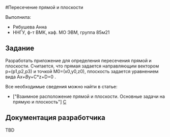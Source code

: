 #Пересечение прямой и плоскости

Выполнила:
- Рябушева Анна
- ННГУ, ф-т ВМК, каф. МО ЭВМ, группа 85м21

## Задание

Разработать приложение для определения пересечения прямой и плоскости.
Считается, что прямая задается направляющим вектором p=(p1,p2,p3) и точкой M0=(x0,y0,z0), плоскость задается уравнением вида A*x+B*y+C*z+D=0 .

Все необходимые сведения можно найти в статье:
- ["Взаимное расположение прямой и плоскости. Основные задачи на прямую и плоскость"] [C]

## Документация разработчика

TBD

<!-- LINKS -->
[C]: http://mathprofi.ru/zadachi_s_pryamoi_i_ploskostju.html